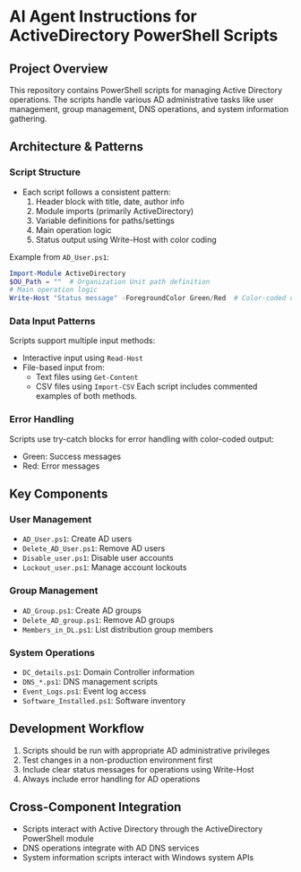 # AI Agent Instructions for ActiveDirectory PowerShell Scripts

## Project Overview
This repository contains PowerShell scripts for managing Active Directory operations. The scripts handle various AD administrative tasks like user management, group management, DNS operations, and system information gathering.

## Architecture & Patterns

### Script Structure
- Each script follows a consistent pattern:
  1. Header block with title, date, author info
  2. Module imports (primarily ActiveDirectory)
  3. Variable definitions for paths/settings
  4. Main operation logic
  5. Status output using Write-Host with color coding

Example from `AD_User.ps1`:
```powershell
Import-Module ActiveDirectory
$OU_Path = ""  # Organization Unit path definition
# Main operation logic
Write-Host "Status message" -ForegroundColor Green/Red  # Color-coded output
```

### Data Input Patterns
Scripts support multiple input methods:
- Interactive input using `Read-Host`
- File-based input from:
  - Text files using `Get-Content`
  - CSV files using `Import-CSV`
Each script includes commented examples of both methods.

### Error Handling
Scripts use try-catch blocks for error handling with color-coded output:
- Green: Success messages
- Red: Error messages

## Key Components

### User Management
- `AD_User.ps1`: Create AD users
- `Delete_AD_User.ps1`: Remove AD users
- `Disable_user.ps1`: Disable user accounts
- `Lockout_user.ps1`: Manage account lockouts

### Group Management
- `AD_Group.ps1`: Create AD groups
- `Delete_AD_group.ps1`: Remove AD groups
- `Members_in_DL.ps1`: List distribution group members

### System Operations
- `DC_details.ps1`: Domain Controller information
- `DNS_*.ps1`: DNS management scripts
- `Event_Logs.ps1`: Event log access
- `Software_Installed.ps1`: Software inventory

## Development Workflow
1. Scripts should be run with appropriate AD administrative privileges
2. Test changes in a non-production environment first
3. Include clear status messages for operations using Write-Host
4. Always include error handling for AD operations

## Cross-Component Integration
- Scripts interact with Active Directory through the ActiveDirectory PowerShell module
- DNS operations integrate with AD DNS services
- System information scripts interact with Windows system APIs